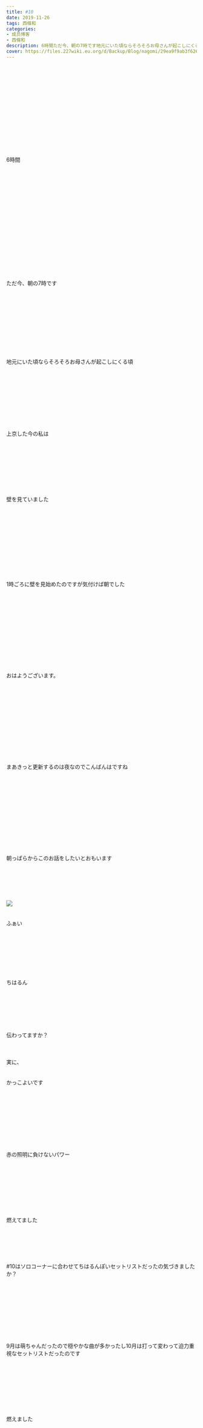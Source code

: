 ```yaml
---
title: #10
date: 2019-11-26
tags: 西條和
categories: 
- 成员博客
- 西條和
description: 6時間ただ今、朝の7時です地元にいた頃ならそろそろお母さんが起こしにくる頃上京した今の...
cover: https://files.227wiki.eu.org/d/Backup/Blog/nagomi/29ea9f9ab3f626fc272722981e4df.jpg 
---
```

<div class="blog_detail__main">
<br/>
<br/>
<br/>
<br/>
<br/>
<br/>
<br/>
<br/>
<br/>
<br/>
<br/>
<br/>
<br/>
<br/>
6時間<br/>
<br/>
<br/>
<br/>
<br/>
<br/>
<br/>
<br/>
<br/>
<br/>
<br/>
<br/>
<br/>
<br/>
<br/>
<br/>
<br/>
<br/>
<br/>
ただ今、朝の7時です<br/>
<br/>
<br/>
<br/>
<br/>
<br/>
<br/>
<br/>
<br/>
<br/>
<br/>
<br/>
地元にいた頃ならそろそろお母さんが起こしにくる頃<br/>
<br/>
<br/>
<br/>
<br/>
<br/>
<br/>
<br/>
<br/>
<br/>
<br/>
上京した今の私は<br/>
<br/>
<br/>
<br/>
<br/>
<br/>
<br/>
<br/>
<br/>
<br/>
壁を見ていました<br/>
<br/>
<br/>
<br/>
<br/>
<br/>
<br/>
<br/>
<br/>
<br/>
<br/>
<br/>
<br/>
1時ごろに壁を見始めたのですが気付けば朝でした<br/>
<br/>
<br/>
<br/>
<br/>
<br/>
<br/>
<br/>
<br/>
<br/>
<br/>
<br/>
<br/>
<br/>
おはようございます。<br/>
<br/>
<br/>
<br/>
<br/>
<br/>
<br/>
<br/>
<br/>
<br/>
<br/>
<br/>
<br/>
<br/>
まあきっと更新するのは夜なのでこんばんはですね<br/>
<br/>
<br/>
<br/>
<br/>
<br/>
<br/>
<br/>
<br/>
<br/>
<br/>
<br/>
<br/>
<br/>
朝っぱらからこのお話をしたいとおもいます<br/>
<br/>
<br/>
<br/>
<br/>
<br/>
<br/>
<img src="https://files.227wiki.eu.org/d/Backup/Blog/nagomi/29ea9f9ab3f626fc272722981e4df.jpg"><br/>
<br/>
<br/>
ふぁい<br/>
<br/>
<br/>
<br/>
<br/>
<br/>
<br/>
<br/>
<br/>
ちはるん<br/>
<br/>
<br/>
<br/>
<br/>
<br/>
<br/>
<br/>
伝わってますか？<br/>
<br/>
<br/>
<br/>
実に、<br/>
<br/>
<br/>
かっこよいです<br/>
<br/>
<br/>
<br/>
<br/>
<br/>
<br/>
<br/>
<br/>
<br/>
<br/>
赤の照明に負けないパワー<br/>
<br/>
<br/>
<br/>
<br/>
<br/>
<br/>
<br/>
<br/>
<br/>
燃えてました<br/>
<br/>
<br/>
<br/>
<br/>
<br/>
<br/>
#10はソロコーナーに合わせてちはるんぽいセットリストだったの気づきましたか？<br/>
<br/>
<br/>
<br/>
<br/>
<br/>
<br/>
<br/>
<br/>
<br/>
<br/>
9月は萌ちゃんだったので穏やかな曲が多かったし10月は打って変わって迫力重視なセットリストだったのです<br/>
<br/>
<br/>
<br/>
<br/>
<br/>
<br/>
<br/>
<br/>
<br/>
燃えました<br/>
<br/>
<br/>
<br/>
<br/>
<br/>
<br/>
<br/>
<br/>
<br/>
<br/>
<br/>
<br/>
<br/>
<br/>
はてさて<br/>
<br/>
<br/>
<br/>
<br/>
<br/>
<br/>
<br/>
<br/>
<br/>
<br/>
<br/>
ついに、<br/>
<br/>
<br/>
<br/>
アニメのオープニング曲、エンディング曲が決まりました！ぱちぱち<br/>
<br/>
<br/>
<br/>
<br/>
<br/>
<br/>
<br/>
5thシングルは<br/>
<br/>
<br/>
<br/>
<br/>
ムズイ。です。<br/>
<br/>
<br/>
<br/>
<br/>
<br/>
<br/>
<br/>
<br/>
<br/>
タイトルで勘付かれてる方もいるかと思いますが、<br/>
<br/>
私達らしさはありつつも、歌詞もダンスもある意味、攻めております<br/>
<br/>
<br/>
<br/>
<br/>
<br/>
<br/>
<br/>
<br/>
<br/>
<br/>
こういうのもナナブンノニジュウニらしいなと楽しんでいただければ幸いです<br/>
<br/>
<br/>
<br/>
<br/>
<br/>
<br/>
<br/>
<br/>
<br/>
<br/>
<br/>
<br/>
<br/>
<br/>
<br/>
<br/>
私は、かなり好きです。<br/>
<br/>
<br/>
<br/>
<br/>
<br/>
<br/>
<br/>
<br/>
<br/>
エンディング曲、空のエメラルドも。<br/>
<br/>
<br/>
<br/>
<br/>
<br/>
<br/>
こちらはダンスがですね、私の中で大人気となっております。<br/>
<br/>
<br/>
<br/>
<br/>
<br/>
<br/>
<br/>
<br/>
お楽しみっ<br/>
<br/>
<br/>
<br/>
<br/>
<br/>
<br/>
<br/>
<br/>
<br/>
<br/>
<br/>
そして新曲発売、アニメも近いということでっ<br/>
<br/>
メンバーが日本各地にお邪魔させていただくことになりました！わーい<br/>
<br/>
<br/>
<br/>
<br/>
<br/>
<br/>
<br/>
<br/>
<br/>
<br/>
私は東京と愛知県のイベントに参加します<br/>
<br/>
<br/>
<br/>
<br/>
<br/>
<br/>
<br/>
<br/>
<br/>
また名古屋行けるのうれしい〜<br/>
<br/>
<br/>
<br/>
<br/>
<br/>
<br/>
<br/>
ファーストシングルPRのときぶりです<br/>
<br/>
やたっ<br/>
<br/>
<br/>
<br/>
<br/>
<br/>
<br/>
<br/>
<br/>
<br/>
<br/>
<br/>
<br/>
<br/>
北海道<br/>
<br/>
大阪<br/>
<br/>
福岡<br/>
<br/>
<br/>
<br/>
にもメンバーがお邪魔しますのでお近くの方、ぜひ会いに行ってみてください〜<br/>
<br/>
<br/>
<br/>
<br/>
<br/>
<br/>
<br/>
<br/>
<br/>
あとあと<br/>
<br/>
<br/>
<br/>
<br/>
<br/>
12月24日のバースデーイベントで、朗読劇をすることが決定いたしました<br/>
<br/>
<br/>
<br/>
<br/>
<br/>
<br/>
<br/>
<br/>
<br/>
<br/>
実は私たちデビュー前、毎月朗読劇というものをしていて、そこで秋元さんが書いてくださった物語を朗読してたんです<br/>
<br/>
<br/>
<br/>
<br/>
<br/>
<br/>
<br/>
<br/>
それを今回、3歳のお誕生日ということで再演することになったわけです<br/>
<br/>
<br/>
<br/>
<br/>
<br/>
<br/>
<br/>
当時を知らないって方も、あの時見に行ったよという方も。<br/>
<br/>
<br/>
<br/>
<br/>
<br/>
<br/>
私たちの生の演技を見に来てくれると嬉しいです<br/>
<br/>
<br/>
<br/>
<br/>
<br/>
<br/>
<br/>
<br/>
<br/>
<br/>
<br/>
<br/>
<br/>
<br/>
<br/>
<br/>
<br/>
<br/>
といっても久しぶりの朗読、<br/>
しかも最初の、震えながらやったあの台本。<br/>
<br/>
<br/>
<br/>
<br/>
<br/>
<br/>
<br/>
<br/>
大変緊張します…<br/>
<br/>
<br/>
<br/>
<br/>
<br/>
<br/>
<br/>
<br/>
<br/>
<br/>
<br/>
あの頃より少しは成長した姿をお見せできるように、頑張りたいとおもいます…！<br/>
<br/>
<br/>
<br/>
<br/>
<br/>
<br/>
<br/>
<br/>
<br/>
<br/>
<br/>
<br/>
<br/>
<br/>
見守っていただけると嬉しいです。<br/>
<br/>
<br/>
<br/>
<br/>
<br/>
<br/>
<br/>
<br/>
<br/>
<br/>
おしまい。
<!--twitter-->

<!--//twitter-->
</img></div>